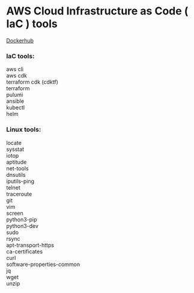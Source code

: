 # AWS Cloud Infrastructure as Code ( IaC ) tools


[Dockerhub](https://hub.docker.com/r/yurinek/aws-iac-tools)

### IaC tools:

aws cli  
aws cdk  
terraform cdk (cdktf)  
terraform  
pulumi  
ansible  
kubectl  
helm  


### Linux tools:

locate  
sysstat  
iotop  
aptitude  
net-tools  
dnsutils  
iputils-ping  
telnet  
traceroute  
git  
vim  
screen  
python3-pip  
python3-dev  
sudo  
rsync  
apt-transport-https  
ca-certificates  
curl  
software-properties-common  
jq  
wget  
unzip  

